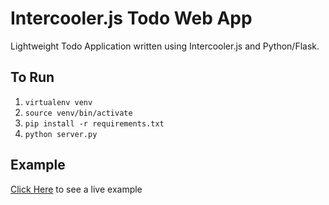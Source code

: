 Intercooler.js Todo Web App
===========================

Lightweight Todo Application written using Intercooler.js and Python/Flask.

## To Run
 1. `virtualenv venv`
 2. `source venv/bin/activate`
 3. `pip install -r requirements.txt`
 4. `python server.py`

## Example
[Click Here](http://todo.lindenbach.ca) to see a live example

